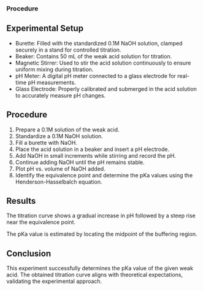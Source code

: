 ### Procedure

<div class="section">
<h2>Experimental Setup</h2>
<ul>
    <li>Burette: Filled with the standardized 0.1M NaOH solution, clamped securely in a stand for controlled titration.</li>
    <li>Beaker: Contains 50 mL of the weak acid solution for titration.</li>
    <li>Magnetic Stirrer: Used to stir the acid solution continuously to ensure uniform mixing during titration.</li>
    <li>pH Meter: A digital pH meter connected to a glass electrode for real-time pH measurements.</li>
    <li>Glass Electrode: Properly calibrated and submerged in the acid solution to accurately measure pH changes.</li>
</ul>
</div>

<div class="section">
    <h2>Procedure</h2>
    <ol>
        <li>Prepare a 0.1M solution of the weak acid.</li>
        <li>Standardize a 0.1M NaOH solution.</li>
        <li>Fill a burette with NaOH.</li>
        <li>Place the acid solution in a beaker and insert a pH electrode.</li>
        <li>Add NaOH in small increments while stirring and record the pH.</li>
        <li>Continue adding NaOH until the pH remains stable.</li>
        <li>Plot pH vs. volume of NaOH added.</li>
        <li>Identify the equivalence point and determine the pKa values using the Henderson-Hasselbalch equation.</li>
    </ol>
</div>
    
<div class="section">
    <h2>Results</h2>
    <p>The titration curve shows a gradual increase in pH followed by a steep rise near the equivalence point.</p>
    <p>The pKa value is estimated by locating the midpoint of the buffering region.</p>
</div>
    
<div class="section">
    <h2>Conclusion</h2>
    <p>This experiment successfully determines the pKa value of the given weak acid. The obtained titration curve aligns with theoretical expectations, validating the experimental approach.</p>
</div>